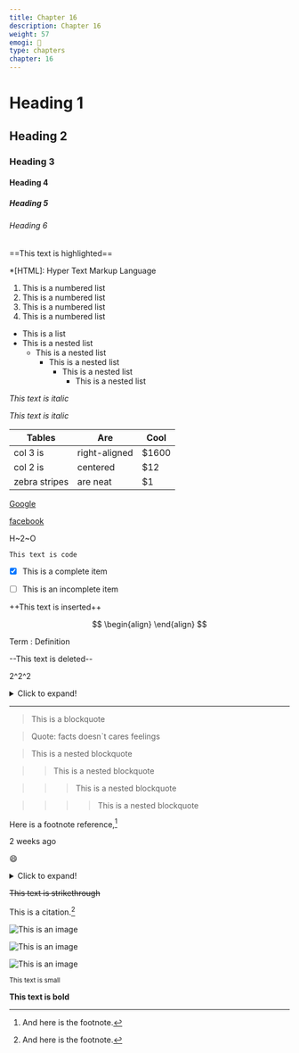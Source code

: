```yaml
---
title: Chapter 16
description: Chapter 16
weight: 57
emogi: 🤮
type: chapters
chapter: 16
---
```



# Heading 1 
## Heading 2 
### Heading 3 
#### Heading 4 
##### Heading 5 
###### Heading 6 


==This text is highlighted==


*[HTML]: Hyper Text Markup Language


1. This is a numbered list
2. This is a numbered list
3. This is a numbered list
4. This is a numbered list
- This is a list
- This is a nested list
	- This is a nested list
		- This is a nested list
			- This is a nested list
				- This is a nested list


*This text is italic*

_This text is italic_


| Tables | Are | Cool |
| --- | --- | --- |
| col 3 is | right-aligned | $1600 |
| col 2 is | centered | $12 |
| zebra stripes | are neat | $1 |


[Google](https://www.google.com)

[facebook](https://www.facebook.com "This is a title")


H~2~O


`This text is code`


- [x] This is a complete item
- [ ] This is an incomplete item


++This text is inserted++


$$
\begin{align}
\end{align}
$$


Term
: Definition


--This text is deleted--


2^2^2


<details>
<summary>Click to expand!</summary>
</details>


---


> This is a blockquote

> Quote: facts doesn`t cares feelings 

> This is a nested blockquote

>> This is a nested blockquote

>>> This is a nested blockquote

>>>> This is a nested blockquote


Here is a footnote reference,[^1]
[^1]: And here is the footnote.


<time datetime="2013-04-06T12:32+00:00">2 weeks ago</time>


:smile:


<details>
<summary>Click to expand!</summary>
</details>


~~This text is strikethrough~~


This is a citation.[^1]
[^1]: This is a citation.


![This is an image](https://www.google.com/images/branding/googlelogo/1x/googlelogo_color_272x92dp.png)

![This is an image](https://images.pexels.com/photos/14980905/pexels-photo-14980905.jpeg "This is a title")

![This is an image](https://images.pexels.com/photos/1612351/pexels-photo-1612351.jpeg)


<sub>This text is small</sub>


**This text is bold**
